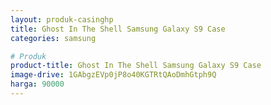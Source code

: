 ```yaml
---
layout: produk-casinghp
title: Ghost In The Shell Samsung Galaxy S9 Case
categories: samsung

# Produk
product-title: Ghost In The Shell Samsung Galaxy S9 Case
image-drive: 1GAbgzEVp0jP8o40KGTRtQAoDmhGtph9Q
harga: 90000
---
```

